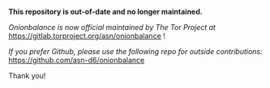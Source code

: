 **This repository is out-of-date and no longer maintained.**

*Onionbalance is now official maintained by The Tor Project at* https://gitlab.torproject.org/asn/onionbalance  !

*If you prefer Github, please use the following repo for outside contributions:* https://github.com/asn-d6/onionbalance 
 
 Thank you!

